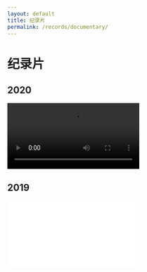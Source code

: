 ```yaml
---
layout: default
title: 纪录片
permalink: /records/documentary/
---
```


# 纪录片

## 2020
<div class="video-container">
  <video controls>
    <source src="{{ '/assets/videos/2020/2020纪录片.mp4' | relative_url }}" type="video/mp4">
  </video>
</div>

## 2019
<div class="video-container">
  <iframe src="//player.bilibili.com/player.html?bvid=BV1tt411J7XD&page=1" 
          scrolling="no" border="0" frameborder="no" framespacing="0" 
          allowfullscreen="true"></iframe>
</div>
